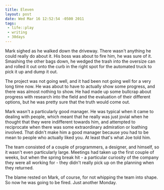 ```yaml
--- 
title: Eleven
layout: post
date: Wed Mar 16 12:52:54 -0500 2011
tags:
 - life::play
 - writing
 - 30days
---
```

Mark sighed as he walked down the driveway.  There wasn't anything he
could really do about it.  His boss was about to fire him, he was sure
of it.  Smashing the other bags down, he wedged the trash into the
oversize can and rolled it out onto the curb in the right spot for the
automated truck to pick it up and dump it out.

The project was not going well, and it had been not going well for a
very long time now.  He was about to have to actually show some
progress, and there was almost nothing to show.  He had made up some
bullcrap about progress with research into the field and the
evaluation of their different options, but he was pretty sure that the
truth would come out.

Mark wasn't a particularly good manager.  He was typical when it came
to dealing with people, which meant that he really was just jovial
when he thought that they were indifferent towards him, and
attempted to reciprocate when there was some extraordinary admiration
or loathing involved.  That didn't make him a good manager because you
had to be mean to people who actually liked you.  At least that's what
Joe told him.

The team consisted of a couple of programmers, a designer, and
himself, so it wasn't even particularly large.  Meetings had taken up
the first couple of weeks, but when the spring break hit - a
particular curiosity of the company they were all working for - they
didn't really pick up on the planning when they returned.

The blame rested on Mark, of course, for not whipping the team into
shape.  So now he was going to be fired.  Just another Monday.

